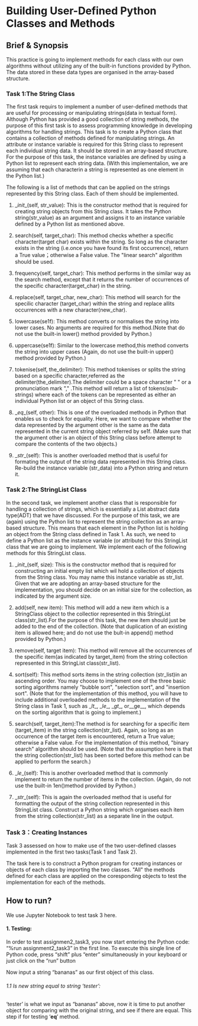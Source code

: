 # Building User-Defined Python Classes and Methods
## Brief & Synopsis
This practice is going to implement methods for each class with our own algorithms without utilizing
 any of the built-in functions provided by Python. The data stored in these data types are
 organised in the array-based structure.

### Task 1:The String Class
The first task requirs to implement a number of user-defined methods that are
useful for processing or manipulating strings(data in textual form). Although Python has provided a good
collection of string methods, the purpose of this first task is to assess programming knowledge 
in developing algorithms for handling strings.
This task is to create a Python class that contains a collection of methods defined for manipulating strings. An
attribute or instance variable is required for this String class to represent each individual string data. It should be
stored in an array-based structure. For the purpose of this task, the instance variables are defined by using
a Python list to represent each string data. (With this implementalion, we are assuming that each characterin a
string is represented as one element in the Python list.)


The following is a list of methods that can be applied on the strings represented by this String class. Each of them should
be implemented. 

1. \__init__(self, str_value): This is the constructor method that is required for creating string objects
from this String class. It takes the Python string(str_value) as an argument and assigns it to an instance
variable defined by a Python list as mentioned above.

2. search(self, target_char): This method checks whether a specific character(target char) exists
within the string. So long as the character exists in the string (i.e.once you have found its first occurrence), return
a True value；otherwise a False value. The "linear search" algorithm should be used.

3. frequency(self, target_char): This method performs in the similar way as the search method, except
that it returns the number of occurrences of the specific character(target_char) in the string.

4. replace(self, target_char, new_char): This method will search for the specilic character 
(target_char) within the string and replace allits occurrences with a new character(new_char).

5. lowercase(se1f): This method converts or normalises the string into lower cases. No arguments are required for 
this method.(Note that do not use the built-in lower() method provided by Python.)

6. uppercase(se1f): Similar to the lowercase method,this method converts the string into upper cases
(Again, do not use the built-in upper() method provided by Python.)

7. tokenise(self, the_delimiter): This method tokenises or splits the string based on a specific
character,referred as the delimiter(the_delimiter).The delimiter could be a space character " " or a
pronunciation mark "," .This method will return a list of tokens(sub-strings) where each of the tokens can be
represented as either an individual Python list or an object of this String class.

8. \__eq__(self, other): This is one of the overloaded methods in Python that enables us to check for
equality. Here, we want to compare whether the data represented by the argument other is the same as the data
represented in the current string object referred by se1f. (Make sure that the argument
other is an object of this String class before attempt to compare the contents of the two objects.)

9. \__str__(self): This is another overloaded method that is useful for formating the output of the string data
represented in this String class. Re-build the instance variable (str_data) into a Python string and return it.


### Task 2:The StringList Class

In the second task, we implement another class that is responsible for handling a collection of
strings, which is essentially a List abstract data type(ADT) that we have discussed. For the purpose of this task,
we are (again) using the Python list to represent the string collection as an array-based structure. This means that
each element in the Python list is holding an object from the String class defined in Task 1. As such, we need to
define a Python list as the instance variable (or attribute) for this StringList class that we are going to implement.
We implement each of the following methods for this StringList class. 

1. \__init__(self, size): This is the constructor method that is required for constructing an initial empty list
which wil hold a collection of objects from the String class. You may name this instance variable as 
str_list. Given that we are adopting an array-based structure for the implementation, you should decide on an
initial size for the collection, as indicated by the argument size.

2. add(self, new item): This method will add a new item which is a StringClass object to the collectior
represented in this StringList class(str_list).For the purpose of this task, the new item should just be added to
the end of the collection. (Note that duplication of an existing item is allowed here; and do not 
use the bult-in append() method provided by Python.)

3. remove(self, target item): This method will remove all the occurrences of the specific item(as
indicated by target_item) from the string collection represented in this StringList class(str_list).

4. sort(self): This method sorts items in the string collection (str_list)in an ascending order. You may
choose to implement one of the three basic sorting algorithms namely "bubble sort",
"selection sort", and "insertion sort". (Note that for the implementation of this method, you will have to include
additional overloaded methods to the implementation of the String class in Task 1, such as \__lt__, \__le__, 
\__gt__, or__ge__, which depends on the sorting algorithm that is going to implement.)

5. search(self, target_item):The method is for searching for a specific item (target_item) in the string
collection(str_list). Again, so long as an occurrence of the target item is encountered, return a True value;
otherwise a False value. For the implementation of this method, "binary search" algorithm should be used. 
(Note that the assumption here is that the string collection(str_list) has been sorted before this method can be 
applied to perform the search.)

6. \__le__(self): This is another overloaded method that is commonly implement to return the number of 
items in the collection. (Again, do not use the built-in 1en()method provided by Python.)

7. \__str__(self): This is again the overloaded method that is useful for formatting the output of the string
collection represented in this StringList class. Construct a Python string which organises each item from the string
collection(str_list) as a separate line in the output.


### Task 3：Creating Instances

Task 3 assessed on how to make use of the two user-defined classes implemented in the first two tasks(Task 1 and Task 2).

The task here is to construct a Python program for creating instances or objects of each class by importing the
two classes. "All" the methods defined for each class are applied on the coresponding objects to
test the implementation for each of the methods. 

## How to run?
We use Jupyter Notebook to test task 3 here.


#### 1. Testing:
In order to test assignmen2_task3, you now start entering the Python code: “%run assignment2_task3” in the first line. To execute this single line of Python code, press “shift” plus “enter” simultaneously in your keyboard or just click on the “run” button


Now input a string “bananas” as our first object of this class.


###### 1.1 Is new string equal to string ‘tester’:
‘tester’ is what we input as “bananas” above, now it is time to put another object for comparing with the original string, and see if there are equal.  This step if for testing ‘__eq__’ method.





